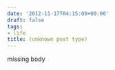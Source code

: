 ```yaml
---
date: '2012-11-17T04:15:00+00:00'
draft: false
tags:
- life
title: (unknown post type)
---
```


missing body
